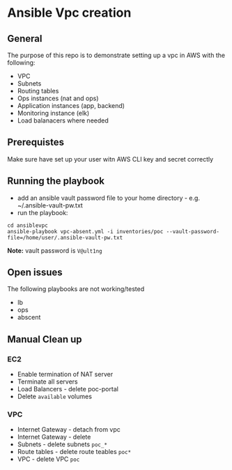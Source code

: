 # Ansible Vpc creation 

## General

The purpose of this repo is to demonstrate setting up a vpc in AWS with the following:

* VPC
* Subnets
* Routing tables
* Ops instances (nat and ops)
* Application instances (app, backend)
* Monitoring instance (elk)
* Load balanacers where needed

## Prerequistes

Make sure have set up your user witn AWS CLI key and secret correctly

## Running the playbook

- add an ansible vault password file to your home directory - e.g. ~/.ansible-vault-pw.txt
- run the playbook: 

```
cd ansiblevpc
ansible-playbook vpc-absent.yml -i inventories/poc --vault-password-file=/home/user/.ansible-vault-pw.txt

```
**Note:** vault password is `V@ult1ng`

## Open issues

The following playbooks are not working/tested

* lb
* ops
* abscent

## Manual Clean up 

### EC2

* Enable termination of NAT server
* Terminate all servers
* Load Balancers - delete poc-portal
* Delete `available` volumes

### VPC

* Internet Gateway - detach from vpc
* Internet Gateway - delete
* Subnets - delete subnets `poc_*`
* Route tables - delete route teables `poc*`
* VPC - delete VPC `poc`
